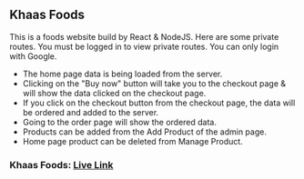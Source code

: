 ## Khaas Foods

This is a foods website build by React & NodeJS. Here are some private routes. You must be logged in to view private routes. You can only login with Google.

-   The home page data is being loaded from the server.
-   Clicking on the "Buy now" button will take you to the checkout page & will show the data clicked on the checkout page.
-   If you click on the checkout button from the checkout page, the data will be ordered and added to the server.
-   Going to the order page will show the ordered data.
-   Products can be added from the Add Product of the admin page.
-   Home page product can be deleted from Manage Product.

### Khaas Foods: [Live Link](https://khaas-foods-123.web.app/)
